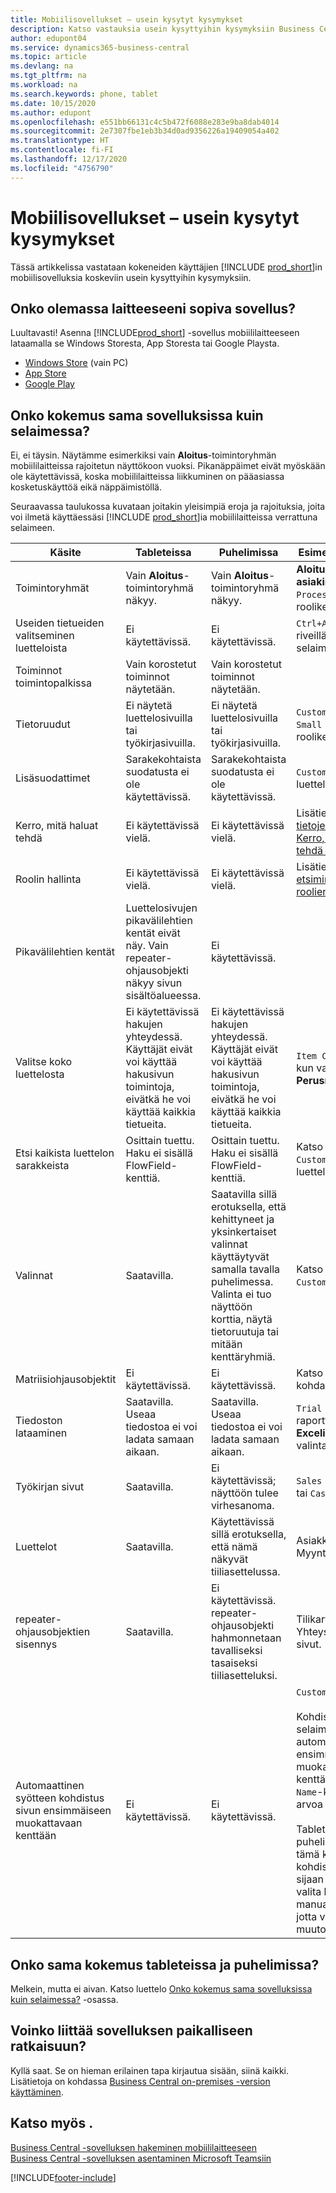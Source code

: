 ```yaml
---
title: Mobiilisovellukset – usein kysytyt kysymykset
description: Katso vastauksia usein kysyttyihin kysymyksiin Business Centralin käyttämisestä puhelimessa tai tabletissa.
author: edupont04
ms.service: dynamics365-business-central
ms.topic: article
ms.devlang: na
ms.tgt_pltfrm: na
ms.workload: na
ms.search.keywords: phone, tablet
ms.date: 10/15/2020
ms.author: edupont
ms.openlocfilehash: e551bb66131c4c5b472f6088e283e9ba8dab4014
ms.sourcegitcommit: 2e7307fbe1eb3b34d0ad9356226a19409054a402
ms.translationtype: HT
ms.contentlocale: fi-FI
ms.lasthandoff: 12/17/2020
ms.locfileid: "4756790"
---
```

# <a name="mobile-apps-faq"></a>Mobiilisovellukset – usein kysytyt kysymykset

Tässä artikkelissa vastataan kokeneiden käyttäjien [!INCLUDE [prod_short](includes/prod_short.md)]in mobiilisovelluksia koskeviin usein kysyttyihin kysymyksiin.  

## <a name="is-there-an-app-for-my-device"></a>Onko olemassa laitteeseeni sopiva sovellus?

Luultavasti! Asenna [!INCLUDE[prod_short](includes/prod_short.md)] -sovellus mobiililaitteeseen lataamalla se Windows Storesta, App Storesta tai Google Playsta.

- [Windows Store](https://go.microsoft.com/fwlink/?LinkId=734848) (vain PC)
- [App Store](https://go.microsoft.com/fwlink/?LinkId=734847)
- [Google Play](https://go.microsoft.com/fwlink/?LinkId=734849)

## <a name="is-it-the-same-experience-in-the-apps-as-in-the-browser"></a>Onko kokemus sama sovelluksissa kuin selaimessa?

Ei, ei täysin. Näytämme esimerkiksi vain **Aloitus**-toimintoryhmän mobiililaitteissa rajoitetun näyttökoon vuoksi. Pikanäppäimet eivät myöskään ole käytettävissä, koska mobiililaitteissa liikkuminen on pääasiassa kosketuskäyttöä eikä näppäimistöllä.

Seuraavassa taulukossa kuvataan joitakin yleisimpiä eroja ja rajoituksia, joita voi ilmetä käyttäessäsi [!INCLUDE [prod_short](includes/prod_short.md)]ia mobiililaitteissa verrattuna selaimeen.

| Käsite | Tableteissa | Puhelimissa | Esimerkki selaimesta |
|--|--|--|--|
| Toimintoryhmät | Vain **Aloitus**-toimintoryhmä näkyy. | Vain **Aloitus**-toimintoryhmä näkyy. | **Aloitus**- ja **Lähetetyt asiakirjat** `Sales Order Processor` -roolikeskuksessa. |  |
| Useiden tietueiden valitseminen luetteloista | Ei käytettävissä. | Ei käytettävissä. | `Ctrl+A` tai `Ctrl+Click` riveillä luettelossa selaimessa. |
| Toiminnot toimintopalkissa | Vain korostetut toiminnot näytetään. | Vain korostetut toiminnot näytetään. |  |
| Tietoruudut | Ei näytetä luettelosivuilla tai työkirjasivuilla. | Ei näytetä luettelosivuilla tai työkirjasivuilla. | `Customer`-luettelo `Small Business` -roolikeskuksessa. |
| Lisäsuodattimet | Sarakekohtaista suodatusta ei ole käytettävissä. | Sarakekohtaista suodatusta ei ole käytettävissä. | `Customer`-luettelosivulla. |
| Kerro, mitä haluat tehdä | Ei käytettävissä vielä. | Ei käytettävissä vielä. | Lisätietoja: [Sivujen ja tietojen etsiminen Kerro, mitä haluat tehdä -toiminnolla](ui-search.md). |  |
| Roolin hallinta | Ei käytettävissä vielä. | Ei käytettävissä vielä. | Lisätietoja: [Sivujen etsiminen roolienhallinnan avulla](ui-role-explorer.md). |
| Pikavälilehtien kentät | Luettelosivujen pikavälilehtien kentät eivät näy. Vain repeater-ohjausobjekti näkyy sivun sisältöalueessa. | Ei käytettävissä. |  |
| Valitse koko luettelosta | Ei käytettävissä hakujen yhteydessä. Käyttäjät eivät voi käyttää hakusivun toimintoja, eivätkä he voi käyttää kaikkia tietueita. | Ei käytettävissä hakujen yhteydessä. Käyttäjät eivät voi käyttää hakusivun toimintoja, eivätkä he voi käyttää kaikkia tietueita. | `Item Card` -kohdassa, kun valitaan **Perusmittayksikkö**. |
| Etsi kaikista luettelon sarakkeista | Osittain tuettu. Haku ei sisällä FlowField-kenttiä. | Osittain tuettu. Haku ei sisällä FlowField-kenttiä. | Katso esimerkkejä `Customers`-luettelosivulta. |
| Valinnat | Saatavilla. | Saatavilla sillä erotuksella, että kehittyneet ja yksinkertaiset valinnat käyttäytyvät samalla tavalla puhelimessa. Valinta ei tuo näyttöön korttia, näytä tietoruutuja tai mitään kenttäryhmiä. | Katso esimerkkejä `Customer Card`-sivulta. |
| Matriisiohjausobjektit | Ei käytettävissä. | Ei käytettävissä. | Katso esimerkki kohdassa `G/L Budget`. |
| Tiedoston lataaminen | Saatavilla. Useaa tiedostoa ei voi ladata samaan aikaan. | Saatavilla. Useaa tiedostoa ei voi ladata samaan aikaan. | `Trial Balance` -raportti **Tulosta Exceliin** -valintaruudussa. |
| Työkirjan sivut | Saatavilla. | Ei käytettävissä; näyttöön tulee virhesanoma. | `Sales Price` -työkirja tai `Cash Flow` -työkirja. |
| Luettelot | Saatavilla. | Käytettävissä sillä erotuksella, että nämä näkyvät tiiliasettelussa. | Asiakkaat- tai Myyntitilaukset-sivut. |
| repeater-ohjausobjektien sisennys | Saatavilla. | Ei käytettävissä. repeater-ohjausobjekti hahmonnetaan tavalliseksi tasaiseksi tiiliasetteluksi. | Tilikartta- ja Yhteyshenkilöluettelo-sivut. |
| Automaattinen syötteen kohdistus sivun ensimmäiseen muokattavaan kenttään | Ei käytettävissä. | Ei käytettävissä. | `Customer Card` -sivu.<BR /><BR />Kohdistus siirtyy selaimessa automaattisesti ensimmäiseen muokattavaan kenttään (esimerkiksi `Name`-kenttään), jolloin arvoa voi muuttaa heti.<BR /><BR />Tablet- ja puhelinsovelluksissa tämä kenttä ei ole kohdistuksessa. Sen sijaan sinun täytyy valita kenttä manuaalisesti ensin, jotta voit tehdä muutoksia.|

## <a name="is-it-the-same-experience-on-tables-and-phones"></a>Onko sama kokemus tableteissa ja puhelimissa?

Melkein, mutta ei aivan. Katso luettelo [Onko kokemus sama sovelluksissa kuin selaimessa?](#is-it-the-same-experience-in-the-apps-as-in-the-browser) -osassa.  

## <a name="can-i-connect-the-app-to-our-on-premises-solution"></a>Voinko liittää sovelluksen paikalliseen ratkaisuun?

Kyllä saat. Se on hieman erilainen tapa kirjautua sisään, siinä kaikki. Lisätietoja on kohdassa [Business Central on-premises -version käyttäminen](install-mobile-app.md#using-business-central-on-premises).  

## <a name="see-also"></a>Katso myös .

[Business Central -sovelluksen hakeminen mobiililaitteeseen](install-mobile-app.md)  
[Business Central -sovelluksen asentaminen Microsoft Teamsiin](across-install-app-for-teams.md)  


[!INCLUDE[footer-include](includes/footer-banner.md)]